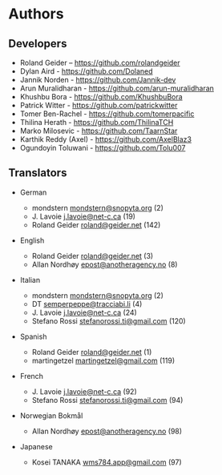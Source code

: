 # Authors

## Developers

- Roland Geider – <https://github.com/rolandgeider>
- Dylan Aird - <https://github.com/Dolaned>
- Jannik Norden - <https://github.com/Jannik-dev>
- Arun Muralidharan - <https://github.com/arun-muralidharan>
- Khushbu Bora - <https://github.com/KhushbuBora>
- Patrick Witter - <https://github.com/patrickwitter>
- Tomer Ben-Rachel - <https://github.com/tomerpacific>
- Thilina Herath - <https://github.com/ThilinaTCH>
- Marko Milosevic - <https://github.com/TaarnStar>
- Karthik Reddy (Axel) - <https://github.com/AxelBlaz3>
- Ogundoyin Toluwani - <https://github.com/Tolu007>

## Translators

- German

  - mondstern <mondstern@snopyta.org> (2)
  - J. Lavoie <j.lavoie@net-c.ca> (19)
  - Roland Geider <roland@geider.net> (142)

- English

  - Roland Geider <roland@geider.net> (3)
  - Allan Nordhøy <epost@anotheragency.no> (8)

- Italian

  - mondstern <mondstern@snopyta.org> (2)
  - DT <semperpeppe@tracciabi.li> (4)
  - J. Lavoie <j.lavoie@net-c.ca> (24)
  - Stefano Rossi <stefanorossi.ti@gmail.com> (120)

- Spanish

  - Roland Geider <roland@geider.net> (1)
  - martingetzel <martingetzel@gmail.com> (119)

- French

  - J. Lavoie <j.lavoie@net-c.ca> (92)
  - Stefano Rossi <stefanorossi.ti@gmail.com> (94)

- Norwegian Bokmål

  - Allan Nordhøy <epost@anotheragency.no> (98)
  
- Japanese

  - Kosei TANAKA <wms784.app@gmail.com> (97)
